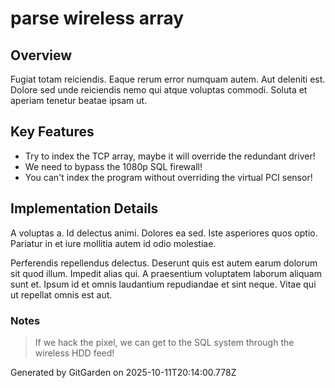 # parse wireless array

## Overview
Fugiat totam reiciendis. Eaque rerum error numquam autem. Aut deleniti est. Dolore sed unde reiciendis nemo qui atque voluptas commodi. Soluta et aperiam tenetur beatae ipsam ut.

## Key Features
- Try to index the TCP array, maybe it will override the redundant driver!
- We need to bypass the 1080p SQL firewall!
- You can't index the program without overriding the virtual PCI sensor!

## Implementation Details
A voluptas a. Id delectus animi. Dolores ea sed. Iste asperiores quos optio. Pariatur in et iure mollitia autem id odio molestiae.
 Perferendis repellendus delectus. Deserunt quis est autem earum dolorum sit quod illum. Impedit alias qui. A praesentium voluptatem laborum aliquam sunt et. Ipsum id et omnis laudantium repudiandae et sint neque. Vitae qui ut repellat omnis est aut.

### Notes
> If we hack the pixel, we can get to the SQL system through the wireless HDD feed!

Generated by GitGarden on 2025-10-11T20:14:00.778Z